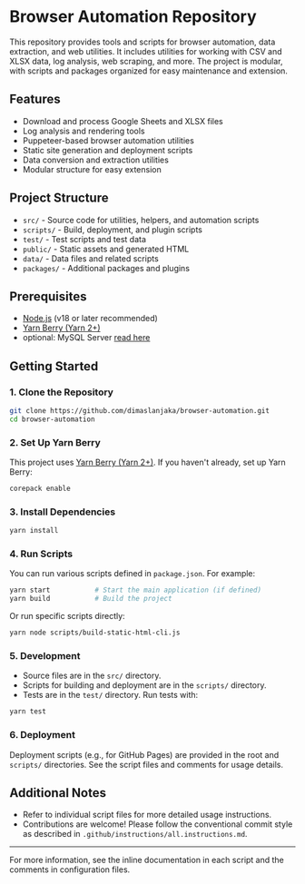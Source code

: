 # Browser Automation Repository

This repository provides tools and scripts for browser automation, data extraction, and web utilities. It includes utilities for working with CSV and XLSX data, log analysis, web scraping, and more. The project is modular, with scripts and packages organized for easy maintenance and extension.

## Features

- Download and process Google Sheets and XLSX files
- Log analysis and rendering tools
- Puppeteer-based browser automation utilities
- Static site generation and deployment scripts
- Data conversion and extraction utilities
- Modular structure for easy extension

## Project Structure

- `src/` - Source code for utilities, helpers, and automation scripts
- `scripts/` - Build, deployment, and plugin scripts
- `test/` - Test scripts and test data
- `public/` - Static assets and generated HTML
- `data/` - Data files and related scripts
- `packages/` - Additional packages and plugins

## Prerequisites

- [Node.js](https://nodejs.org/) (v18 or later recommended)
- [Yarn Berry (Yarn 2+)](https://yarnpkg.com/getting-started/install)
- optional: MySQL Server [read here](https://www.webmanajemen.com/2025/08/setup-mysql-for-multiple-devices.html)

## Getting Started

### 1. Clone the Repository

```sh
git clone https://github.com/dimaslanjaka/browser-automation.git
cd browser-automation
```

### 2. Set Up Yarn Berry

This project uses [Yarn Berry (Yarn 2+)](https://yarnpkg.com/). If you haven't already, set up Yarn Berry:

```sh
corepack enable
```

### 3. Install Dependencies

```sh
yarn install
```

### 4. Run Scripts

You can run various scripts defined in `package.json`. For example:

```sh
yarn start           # Start the main application (if defined)
yarn build           # Build the project
```

Or run specific scripts directly:

```sh
yarn node scripts/build-static-html-cli.js
```

### 5. Development

- Source files are in the `src/` directory.
- Scripts for building and deployment are in the `scripts/` directory.
- Tests are in the `test/` directory. Run tests with:

```sh
yarn test
```

### 6. Deployment

Deployment scripts (e.g., for GitHub Pages) are provided in the root and `scripts/` directories. See the script files and comments for usage details.

## Additional Notes

- Refer to individual script files for more detailed usage instructions.
- Contributions are welcome! Please follow the conventional commit style as described in `.github/instructions/all.instructions.md`.

---

For more information, see the inline documentation in each script and the comments in configuration files.
